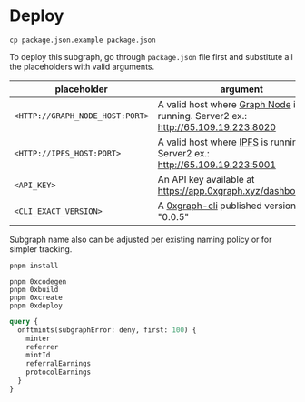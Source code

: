 
# Deploy

```shell
cp package.json.example package.json
```

To deploy this subgraph, go through `package.json` file first and substitute all the placeholders with valid arguments.

| placeholder | argument                                                                                                                        |
| ------ |---------------------------------------------------------------------------------------------------------------------------------|
| `<HTTP://GRAPH_NODE_HOST:PORT>` | A valid host where [Graph Node](https://github.com/graphprotocol/graph-node) is running. Server2 ex.: http://65.109.19.223:8020 |
| `<HTTP://IPFS_HOST:PORT>` | A valid host where [IPFS](https://ipfs.tech/) is running. Server2 ex.: http://65.109.19.223:5001                                |
| `<API_KEY>` | An API key available at https://app.0xgraph.xyz/dashboard/api                                                                   |
| `<CLI_EXACT_VERSION>` | A [0xgraph-cli](https://github.com/ormi-labs/0xgraph-cli) published version. Ex.: "0.0.5"                                             |

Subgraph name also can be adjusted per existing naming policy or for simpler tracking.

```shell
pnpm install

pnpm 0xcodegen
pnpm 0xbuild
pnpm 0xcreate
pnpm 0xdeploy
```

```graphql
query {
  onftmints(subgraphError: deny, first: 100) {
    minter
    referrer
    mintId
    referralEarnings
    protocolEarnings
  }
}
```
